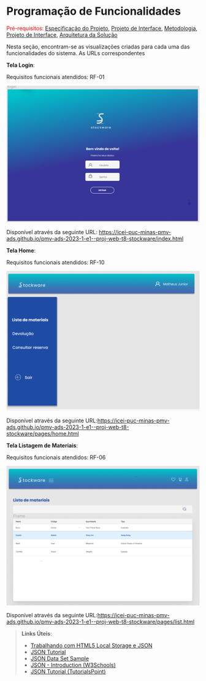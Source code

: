 # Programação de Funcionalidades

<span style="color:red">Pré-requisitos: <a href="2-Especificação do Projeto.md"> Especificação do Projeto</a></span>, <a href="3-Projeto de Interface.md"> Projeto de Interface</a>, <a href="4-Metodologia.md"> Metodologia</a>, <a href="3-Projeto de Interface.md"> Projeto de Interface</a>, <a href="5-Arquitetura da Solução.md"> Arquitetura da Solução</a>

Nesta seção, encontram-se as visualizações criadas para cada uma das funcionalidades do sistema. As URLs correspondentes

**Tela Login**:

Requisitos funcionais atendidos: RF-01

<img src="../img/telaloginsw.png"/>

Disponível através da seguinte URL: https://icei-puc-minas-pmv-ads.github.io/pmv-ads-2023-1-e1--proj-web-t8-stockware/index.html



**Tela Home**:

Requisitos funcionais atendidos: RF-10

<img src="../img/telahome.png"/>

Disponível através da seguinte URL:https://icei-puc-minas-pmv-ads.github.io/pmv-ads-2023-1-e1--proj-web-t8-stockware/pages/home.html



**Tela Listagem de Materiais**:

Requisitos funcionais atendidos: RF-06

<img src="../img/telalista.png"/>

Disponível através da seguinte URL:https://icei-puc-minas-pmv-ads.github.io/pmv-ads-2023-1-e1--proj-web-t8-stockware/pages/list.html





> **Links Úteis**:
>
> - [Trabalhando com HTML5 Local Storage e JSON](https://www.devmedia.com.br/trabalhando-com-html5-local-storage-e-json/29045)
> - [JSON Tutorial](https://www.w3resource.com/JSON)
> - [JSON Data Set Sample](https://opensource.adobe.com/Spry/samples/data_region/JSONDataSetSample.html)
> - [JSON - Introduction (W3Schools)](https://www.w3schools.com/js/js_json_intro.asp)
> - [JSON Tutorial (TutorialsPoint)](https://www.tutorialspoint.com/json/index.htm)

